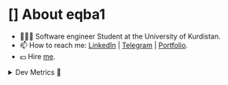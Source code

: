 # [] About eqba1

- 🧑🏻‍💻 Software engineer Student at the University of Kurdistan.
- 📫 How to reach me: [LinkedIn](https://www.linkedin.com/in/eghbal-amininejad-3a29211a5/) | [Telegram](https://t.me/amininejade) | [Portfolio](https://eqba1.github.io/).
- 💵 Hire [me](mailto:amininejade@gmail.com).

<details><summary>Dev Metrics 💅</summary>

**🐱 My Github Data** 

> 🏆 114 Contributions in the Year 2020
 > 
> 📦 226689 kB Used in Github's Storage 
 > 
> 💼 Software Engineer researcher
 > 
> 📜 10 Public Repositories
 > 
> 🔑 0 Private Repository 
>

📊 **This Week I Spent My Time On** 

```text
⌚︎ Time Zone: Asia/Tehran

💬 Programming Languages: 
Python                   1 hrs 40 mins       █░░░░░░░░░░░░░░░░░░░░░░░░  6.88% 
Bash                     1 hr 40 mins        █░░░░░░░░░░░░░░░░░░░░░░░░   6.33%

🔥 Editors: 
VS Code                  1 hrs 15 mins       █░░░░░░░░░░░░░░░░░░░░░░░░   6.9% 
VM                       1 hrs 45 mins       █░░░░░░░░░░░░░░░░░░░░░░░░   1.4%

```
